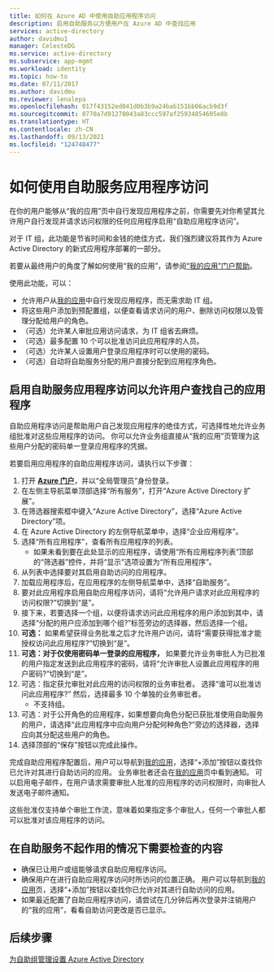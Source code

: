 ```yaml
---
title: 如何在 Azure AD 中使用自助应用程序访问
description: 启用自助服务以方便用户在 Azure AD 中查找应用
services: active-directory
author: davidmu1
manager: CelesteDG
ms.service: active-directory
ms.subservice: app-mgmt
ms.workload: identity
ms.topic: how-to
ms.date: 07/11/2017
ms.author: davidmu
ms.reviewer: lenalepa
ms.openlocfilehash: 017f43152ed041d0b3b9a24bab151bb06acb9d3f
ms.sourcegitcommit: 0770a7d91278043a83ccc597af25934854605e8b
ms.translationtype: HT
ms.contentlocale: zh-CN
ms.lasthandoff: 09/13/2021
ms.locfileid: "124748477"
---
```

# <a name="how-to-use-self-service-application-access"></a>如何使用自助服务应用程序访问

在你的用户能够从“我的应用”页中自行发现应用程序之前，你需要先对你希望其允许用户自行发现并请求访问权限的任何应用程序启用“自助应用程序访问”。

对于 IT 组，此功能是节省时间和金钱的绝佳方式，我们强烈建议将其作为 Azure Active Directory 的新式应用程序部署的一部分。

若要从最终用户的角度了解如何使用“我的应用”，请参阅[“我的应用”门户帮助](https://support.microsoft.com/account-billing/sign-in-and-start-apps-from-the-my-apps-portal-2f3b1bae-0e5a-4a86-a33e-876fbd2a4510)。

使用此功能，可以：

- 允许用户从[我的应用](https://myapps.microsoft.com/)中自行发现应用程序，而无需求助 IT 组。
- 将这些用户添加到预配置组，以便查看请求访问的用户、删除访问权限以及管理分配给用户的角色。
- （可选）允许某人审批应用访问请求，为 IT 组省去麻烦。
- （可选）最多配置 10 个可以批准访问此应用程序的人员。
- （可选）允许某人设置用户登录应用程序时可以使用的密码。
- （可选）自动将自助服务分配的用户直接分配到应用程序角色。

## <a name="enable-self-service-application-access-to-allow-users-to-find-their-own-applications"></a>启用自助服务应用程序访问以允许用户查找自己的应用程序

自助应用程序访问是帮助用户自己发现应用程序的绝佳方式，可选择性地允许业务组批准对这些应用程序的访问。 你可以允许业务组直接从“我的应用”页管理为这些用户分配的密码单一登录应用程序的凭据。

若要启用应用程序的自助应用程序访问，请执行以下步骤：

1. 打开 [**Azure 门户**](https://portal.azure.com/)，并以“全局管理员”身份登录。
2. 在左侧主导航菜单顶部选择“所有服务”，打开“Azure Active Directory 扩展”。
3. 在筛选器搜索框中键入“Azure Active Directory”，选择“Azure Active Directory”项。
4. 在 Azure Active Directory 的左侧导航菜单中，选择“企业应用程序”。
5. 选择“所有应用程序”，查看所有应用程序的列表。
   - 如果未看到要在此处显示的应用程序，请使用“所有应用程序列表”顶部的“筛选器”控件，并将“显示”选项设置为“所有应用程序”。
6. 从列表中选择要对其启用自助访问的应用程序。
7. 加载应用程序后，在应用程序的左侧导航菜单中，选择“自助服务”。
8. 要对此应用程序启用自助应用程序访问，请将“允许用户请求对此应用程序的访问权限?”切换到“是”。
9. 接下来，若要选择一个组，以便将请求访问此应用程序的用户添加到其中，请选择“分配的用户应添加到哪个组?”标签旁边的选择器，然后选择一个组。
10. **可选：** 如果希望获得业务批准之后才允许用户访问，请将“需要获得批准才能授权访问此应用程序?”切换到“是”。
11. **可选：对于仅使用密码单一登录的应用程序，** 如果要允许业务审批人为已批准的用户指定发送到此应用程序的密码，请将“允许审批人设置此应用程序的用户密码?”切换到“是”。
12. 可选：指定获允审批对此应用的访问权限的业务审批者。 选择“谁可以批准访问此应用程序?” 然后，选择最多 10 个单独的业务审批者。
    - 不支持组。
13. 可选：对于公开角色的应用程序，如果想要向角色分配已获批准使用自助服务的用户，请选择“此应用程序中应向用户分配何种角色?”旁边的选择器，选择应向其分配这些用户的角色。
14. 选择顶部的“保存”按钮以完成此操作。

完成自助应用程序配置后，用户可以导航到[我的应用](https://myapps.microsoft.com/)，选择“+添加”按钮以查找你已允许对其进行自助访问的应用。 业务审批者还会在[我的应用](https://myapps.microsoft.com/)页中看到通知。 可以启用电子邮件，在用户请求需要审批人批准的应用程序的访问权限时，向审批人发送电子邮件通知。

这些批准仅支持单个审批工作流，意味着如果指定多个审批人，任何一个审批人都可以批准对该应用程序的访问。

## <a name="things-to-check-if-self-service-isnt-working"></a>在自助服务不起作用的情况下需要检查的内容

- 确保已让用户或组能够请求自助应用程序访问。
- 确保用户在进行自助应用程序访问时所访问的位置正确。 用户可以导航到[我的应用](https://myapps.microsoft.com/)页，选择“+添加”按钮以查找你已允许对其进行自助访问的应用。
- 如果最近配置了自助应用程序访问，请尝试在几分钟后再次登录并注销用户的“我的应用”，看看自助访问更改是否已显示。

## <a name="next-steps"></a>后续步骤

[为自助组管理设置 Azure Active Directory](../enterprise-users/groups-self-service-management.md)